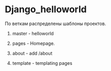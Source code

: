 # Django_helloworld

По веткам распределены шаблоны проектов.

1) master - helloworld

2) pages - Homepage.

3) about - add /about

4) template - templating pages 
